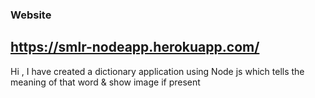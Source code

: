 ### Website
https://smlr-nodeapp.herokuapp.com/
---
Hi , I have created a dictionary application using Node js
which tells the meaning of that word & show image if present 

